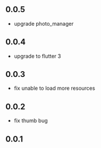 ## 0.0.5
- upgrade photo_manager

## 0.0.4
- upgrade to flutter 3

## 0.0.3
- fix unable to load more resources

## 0.0.2
- fix thumb bug

## 0.0.1
